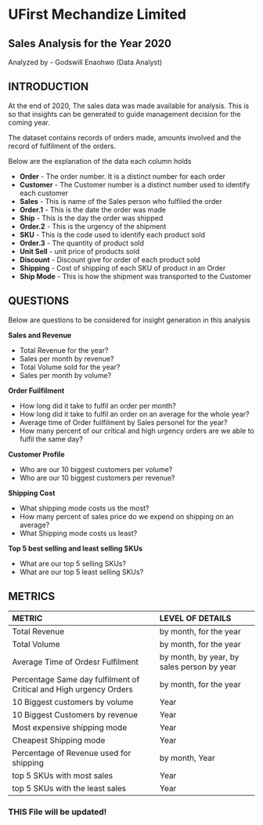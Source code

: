 # UFirst Mechandize Limited
## Sales Analysis for the Year 2020

Analyzed by - Godswill Enaohwo (Data Analyst)

## INTRODUCTION

At the end of 2020, The sales data was made available for analysis. This is so that insights can be generated to guide management decision for the coming year.

The dataset contains records of orders made, amounts involved and the record of fulfilment of the orders.

Below are the explanation of the data each column holds

- **Order** - The order number. It is a distinct number for each order
- **Customer** -  The Customer number is a distinct number used to identify each customer
- **Sales** - This is name of the Sales person who fulfiled the order
- **Order.1** - This is the date the order was made
- **Ship** - This is the day the order was shipped
- **Order.2** -  This is the urgency of the shipment
- **SKU** - This is the code used to identify each product sold 
- **Order.3** - The quantity of product sold
- **Unit Sell** - unit price of products sold
- **Discount** - Discount give for order of each product sold
- **Shipping** - Cost of shipping of each SKU of product in an Order
- **Ship Mode** - This is how the shipment was transported to the Customer

## QUESTIONS 
Below are questions to be considered for insight generation in this analysis

**Sales and Revenue**
* Total Revenue for the year?
* Sales per month by revenue?
* Total Volume sold for the year?
* Sales per month by volume?

**Order Fuilfilment**
* How long did it take to fulfil an order per month?
* How long did it take to fulfil an order on an average for the whole year?
* Average time of Order fuilfilment by Sales personel for the year?
* How many percent of our critical and high urgency orders are we able to fulfil the same day?

**Customer Profile**
* Who are our 10 biggest customers per volume?
* Who are our 10 biggest customers per revenue?

**Shipping Cost**
* What shipping mode costs us the most?
* How many percent of sales price do we expend on shipping on an average?
* What Shipping mode costs us least?

**Top 5 best selling and least selling SKUs**
* What are our top 5 selling SKUs?
* What are our top 5 least selling SKUs?

## METRICS

| METRIC  | LEVEL OF DETAILS |
| :--------|:-----------------|
| Total Revenue | by month, for the year |
| Total Volume | by month, for the year |
| Average Time of Ordesr Fulfilment | by month, by year, by sales person by year |
| Percentage Same day fulfilment of Critical and High urgency Orders | by month, for the year |
| 10 Biggest customers by volume | Year |
| 10 Biggest Customers by revenue | Year |
| Most expensive shipping mode | Year |
| Cheapest Shipping mode | Year |
| Percentage of Revenue used for shipping | by month, Year |
| top 5 SKUs with most sales | Year |
| top 5 SKUs with the least sales  | Year |


### THIS File will be updated!

